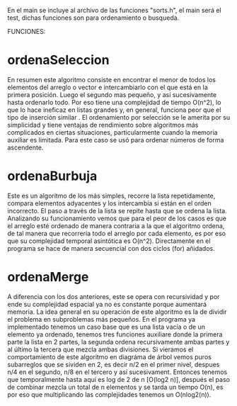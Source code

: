 En el main se incluye al archivo de las funciones "sorts.h", el main será el test, dichas funciones son para ordenamiento o busqueda.

FUNCIONES:

# ordenaSeleccion

En resumen este algoritmo consiste en encontrar el menor de todos los elementos del arreglo o vector e intercambiarlo con el que está en la primera posición. Luego el segundo mas pequeño, y así sucesivamente hasta ordenarlo todo. Por eso tiene una complejidad de tiempo O(n^2), lo que lo hace ineficaz en listas grandes y, en general, funciona peor que el tipo de inserción similar . El ordenamiento por selección se le amerita por su simplicidad y tiene ventajas de rendimiento sobre algoritmos más complicados en ciertas situaciones, particularmente cuando la memoria auxiliar es limitada. Para este caso se usó para ordenar números de forma ascendente.

# ordenaBurbuja

Este es un algoritmo de los más simples, recorre la lista repetidamente, compara elementos adyacentes y los intercambia si están en el orden incorrecto. El paso a través de la lista se repite hasta que se ordena la lista. Analizando su funcionamiento vemos que para el peor de los casos es que el arreglo esté ordenado de manera contraria a la que el algoritmo ordena, de tal manera que recorrería todo el arreglo por cada elemento, es por eso que su complejidad temporal asintótica es O(n^2). Directamente en el programa se hace de manera secuencial con dos ciclos (for) añidados.

# ordenaMerge

A diferencia con los dos anteriores, este se opera con recursividad y por ende su complejidad espacial ya no es constante porque aumentará memoria. La idea general en su operación de este algoritmo es la de dividir el problema en subproblemas más pequeños. En el programa ya implementado tenemos un caso base que es una lista vacía o de un elemento ya ordenado, tenemos tres funciones auxiliare donde la primera parte la lista en 2 partes, la segunda ordena recursivamente ambas partes y al último la tercera que mezcla ambas divisiones. Si vieramos el comportamiento de este algoritmo en diagráma de árbol vemos puros subarreglos que se sividen en 2, es decir n/2 en el primer nivel, despues n/4 en el segundo, n/8 en el tercero y así sucesivament. Entonces tenemos que temporalmente hasta aquí es log de 2 de n [O(log2 n)], después el paso de combinar mezcla un total de n elementos y se tarda un tiempo O(n), es por eso que multiplicando las complejidades tenemos un O(nlog2(n)).
